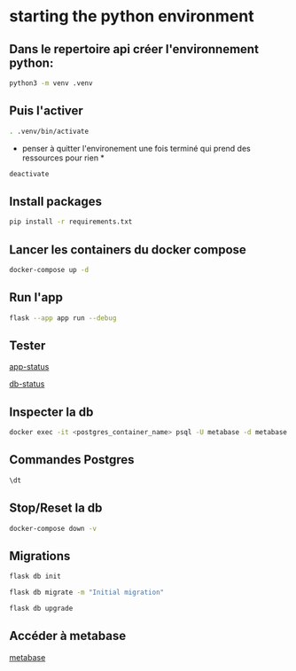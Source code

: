 # starting the python environment

## Dans le repertoire api créer l'environnement python:
```bash
python3 -m venv .venv
```

## Puis l'activer
```bash
. .venv/bin/activate
```
* penser à quitter l'environement une fois terminé qui prend des ressources pour rien *
```bash
deactivate
```

## Install packages
```bash
pip install -r requirements.txt 
```

## Lancer les containers du docker compose

```bash
docker-compose up -d
```

## Run l'app

```bash
flask --app app run --debug
```

## Tester

[ app-status ](http://127.0.0.1:5000/api/health)

[ db-status ](http://127.0.0.1:5000/api/db-check)

## Inspecter la db

```bash
docker exec -it <postgres_container_name> psql -U metabase -d metabase
```

## Commandes Postgres
```sql
\dt
```

## Stop/Reset la db
```bash
docker-compose down -v
```

## Migrations
```bash
flask db init
```
```bash
flask db migrate -m "Initial migration"
```
```bash
flask db upgrade
```

## Accéder à metabase

[metabase](http://127.0.0.1:3030/)
